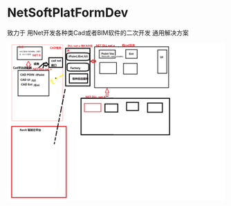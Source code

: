 # NetSoftPlatFormDev
致力于 用Net开发各种类Cad或者BIM软件的二次开发 通用解决方案

![sample image](net开发畅享.png "net开发畅享.png")

